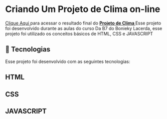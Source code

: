 # Criando Um Projeto de Clima on-line
<a href="https://euchristianferreira.github.io/Projeto-Clima/">Clique Aqui </a>
para acessar o resultado final do <b><a href="https://euchristianferreira.github.io/Projeto-Clima/">Projeto de Clima </a> </b>
Esse projeto foi desenvolvido durante as aulas do curso Da B7 do Bonieky Lacerda, esse projeto foi utilizado os conceitos básicos de HTML, CSS e JAVASCRIPT

## 🚀 Tecnologias

<p> Esse projeto foi desenvolvido com as seguintes tecnologias: </p>

## HTML
## CSS
## JAVASCRIPT


